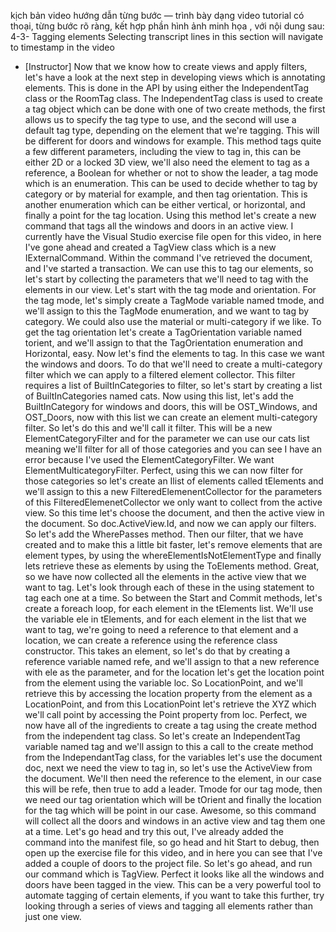 kịch bản video hướng dẫn từng bước — trình bày dạng video tutorial có thoại, từng bước rõ ràng, kết hợp phần hình ảnh minh họa , với nội dung sau: 
4-3-
Tagging elements
Selecting transcript lines in this section will navigate to timestamp in the video
- [Instructor] Now that we know how to create views and apply filters, let's have a look at the next step in developing views which is annotating elements. This is done in the API by using either the IndependentTag class or the RoomTag class. The IndependentTag class is used to create a tag object which can be done with one of two create methods, the first allows us to specify the tag type to use, and the second will use a default tag type, depending on the element that we're tagging. This will be different for doors and windows for example. This method tags quite a few different parameters, including the view to tag in, this can be either 2D or a locked 3D view, we'll also need the element to tag as a reference, a Boolean for whether or not to show the leader, a tag mode which is an enumeration. This can be used to decide whether to tag by category or by material for example, and then tag orientation. This is another enumeration which can be either vertical, or horizontal, and finally a point for the tag location. Using this method let's create a new command that tags all the windows and doors in an active view. I currently have the Visual Studio exercise file open for this video, in here I've gone ahead and created a TagView class which is a new IExternalCommand. Within the command I've retrieved the document, and I've started a transaction. We can use this to tag our elements, so let's start by collecting the parameters that we'll need to tag with the elements in our view. Let's start with the tag mode and orientation. For the tag mode, let's simply create a TagMode variable named tmode, and we'll assign to this the TagMode enumeration, and we want to tag by category. We could also use the material or multi-category if we like. To get the tag orientation let's create a TagOrientation variable named torient, and we'll assign to that the TagOrientation enumeration and Horizontal, easy. Now let's find the elements to tag. In this case we want the windows and doors. To do that we'll need to create a multi-category filter which we can apply to a filtered element collector. This filter requires a list of BuiltInCategories to filter, so let's start by creating a list of BuiltInCategories named cats. Now using this list, let's add the BuiltInCategory for windows and doors, this will be OST_Windows, and OST_Doors, now with this list we can create an element multi-category filter. So let's do this and we'll call it filter. This will be a new ElementCategoryFilter and for the parameter we can use our cats list meaning we'll filter for all of those categories and you can see I have an error because I've used the ElementCategoryFilter. We want ElementMulticategoryFilter. Perfect, using this we can now filter for those categories so let's create an Ilist of elements called tElements and we'll assign to this a new FilteredElemenentCollector for the parameters of this FilteredElemenetCollector we only want to collect from the active view. So this time let's choose the document, and then the active view in the document. So doc.ActiveView.Id, and now we can apply our filters. So let's add the WherePasses method. Then our filter, that we have created and to make this a little bit faster, let's remove elements that are element types, by using the whereElementIsNotElementType and finally lets retrieve these as elements by using the ToElements method. Great, so we have now collected all the elements in the active view that we want to tag. Let's look through each of these in the using statement to tag each one at a time. So between the Start and Commit methods, let's create a foreach loop, for each element in the tElements list. We'll use the variable ele in tElements, and for each element in the list that we want to tag, we're going to need a reference to that element and a location, we can create a reference using the reference class constructor. This takes an element, so let's do that by creating a reference variable named refe, and we'll assign to that a new reference with ele as the parameter, and for the location let's get the location point from the element using the variable loc. So LocationPoint, and we'll retrieve this by accessing the location property from the element as a LocationPoint, and from this LocationPoint let's retrieve the XYZ which we'll call point by accessing the Point property from loc. Perfect, we now have all of the ingredients to create a tag using the create method from the independent tag class. So let's create an IndependentTag variable named tag and we'll assign to this a call to the create method from the IndependantTag class, for the variables let's use the document doc, next we need the view to tag in, so let's use the ActiveView from the document. We'll then need the reference to the element, in our case this will be refe, then true to add a leader. Tmode for our tag mode, then we need our tag orientation which will be tOrient and finally the location for the tag which will be point in our case. Awesome, so this command will collect all the doors and windows in an active view and tag them one at a time. Let's go head and try this out, I've already added the command into the manifest file, so go head and hit Start to debug, then open up the exercise file for this video, and in here you can see that I've added a couple of doors to the project file. So let's go ahead, and run our command which is TagView. Perfect it looks like all the windows and doors have been tagged in the view. This can be a very powerful tool to automate tagging of certain elements, if you want to take this further, try looking through a series of views and tagging all elements rather than just one view.